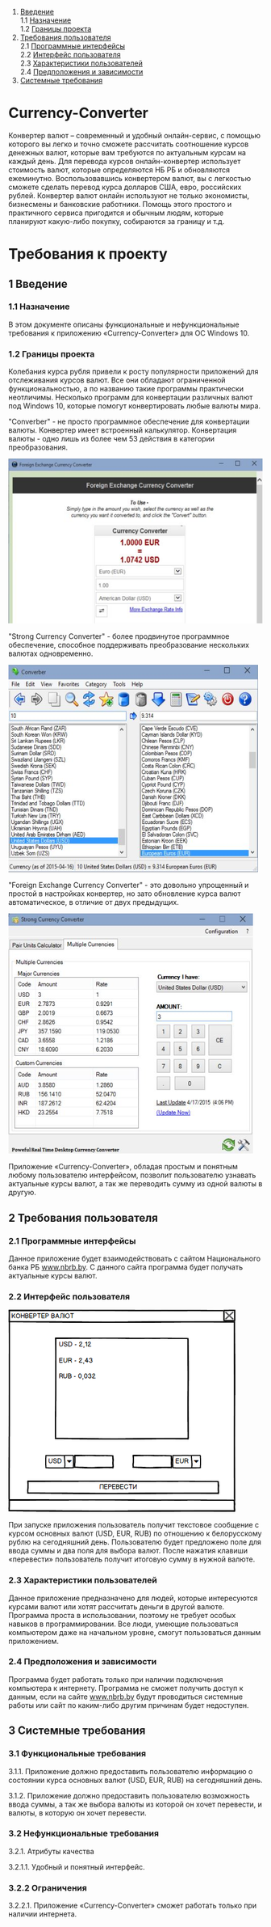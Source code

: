 1. [Введение](#1)<br>
    1.1 [Назначение](#1.1)<br>
    1.2 [Границы проекта](#1.2)
2. [Требования пользователя](#2)<br>
    2.1 [Программные интерфейсы](#2.1)<br>
    2.2 [Интерфейс пользователя](#2.2)<br>
    2.3 [Характеристики пользователей](#2.3)<br>
    2.4 [Предположения и зависимости](#2.4)
3. [Системные требования](#3)

# Currency-Converter
Конвертер валют – современный и удобный онлайн-сервис, с помощью которого вы легко и точно сможете рассчитать соотношение курсов денежных валют, которые вам требуются по актуальным курсам на каждый день. Для перевода курсов онлайн-конвертер использует стоимость валют, которые определяются НБ РБ и обновляются ежеминутно. 
Воспользовавшись конвертером валют, вы с легкостью сможете сделать перевод курса долларов США, евро, российских рублей.
Конвертер валют онлайн используют не только экономисты, бизнесмены и банковские работники. Помощь этого простого и практичного сервиса пригодится и обычным людям, которые планируют какую-либо покупку, собираются за границу и т.д.

# **Требования к проекту**
## **1 Введение**<a name="1"></a>

### **1.1 Назначение**<a name="1.1"></a>
В этом документе описаны функциональные и нефункциональные требования к приложению «Currency-Converter» для ОС Windows 10.

### **1.2 Границы проекта**<a name="1.2"></a>
Колебания курса рубля привели к росту популярности приложений для отслеживания курсов валют. Все они обладают ограниченной функциональностью, а по названию такие программы практически неотличимы. Несколько программ для конвертации различных валют под Windows 10, которые помогут конвертировать любые валюты мира.

"Converber" - не просто программное обеспечение для конвертации валюты. Конвертер имеет встроенный калькулятор. Конвертация валюты - одно лишь из более чем 53 действия в категории преобразования.

![](https://github.com/IlyaDanilovich/Currency-Converter/blob/master/Mockup/currency-converter-software-for-windows-10.jpg)


"Strong Currency Converter" - более продвинутое программное обеспечение, способное поддерживать преобразование нескольких валютах одновременно.

![](https://github.com/IlyaDanilovich/Currency-Converter/blob/master/Mockup/currency-converter-software-for-windows-10%20(2).jpg)

"Foreign Exchange Currency Converter" - это довольно упрощенный и простой в настройках конвертер, но зато обновление курса валют автоматическое, в отличие от двух предыдущих.

![](https://github.com/IlyaDanilovich/Currency-Converter/blob/master/Mockup/currency-converter-software-for-windows-10%20(3).jpg)

Приложение «Currency-Converter», обладая простым и понятным любому пользователю интерфейсом, позволит пользователю узнавать актуальные курсы валют, а так же переводить сумму из одной валюты в другую.

## **2 Требования пользователя**<a name="2"></a>

### **2.1 Программные интерфейсы**<a name="2.1"></a>
Данное приложение будет взаимодействовать с сайтом Национального банка РБ www.nbrb.by. С данного сайта программа будет получать актуальные курсы валют.

### **2.2 Интерфейс пользователя**<a name="2.2"></a>

![](https://github.com/IlyaDanilovich/Currency-Converter/blob/master/Mockup/MainWindow.png)

При запуске приложения пользователь получит текстовое сообщение с курсом основных валют (USD, EUR, RUB) по отношению к белорусскому рублю на сегодняшний день. Пользователю будет предложено поле для ввода суммы и два поля для выбора валют. После нажатия клавиши «перевести» пользователь получит итоговую сумму в нужной валюте.

### **2.3 Характеристики пользователей**<a name="2.3"></a>
Данное приложение предназначено для людей, которые интересуются курсами валют или хотят рассчитать деньги в другой валюте. Программа проста в использовании, поэтому не требует особых навыков в программировании. Все люди, умеющие пользоваться компьютером даже на начальном уровне, смогут пользоваться данным приложением.

### **2.4 Предположения и зависимости**<a name="2.4"></a>
Программа будет работать только при наличии подключения компьютера к интернету. Программа не сможет получить доступ к данным, если на сайте www.nbrb.by будут проводиться системные работы или сайт по каким-либо другим причинам будет недоступен.

## **3 Системные требования**<a name="3"></a>

### **3.1 Функциональные требования**

3.1.1. Приложение должно предоставить пользователю информацию о состоянии курса основных валют (USD, EUR, RUB) на сегодняшний день.

3.1.2. Приложение должно предоставить пользователю возможность ввода суммы, а так же выбора валюты из которой он хочет перевести, и валюты, в которую он хочет перевести.

### **3.2 Нефункциональные требования**
3.2.1. Атрибуты качества

3.2.1.1. Удобный и понятный интерфейс.


### **3.2.2 Ограничения**

3.2.2.1. Приложение «Currency-Converter» сможет работать только при наличии интернета. 
